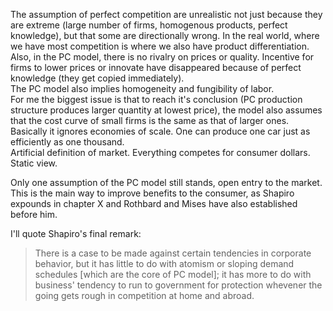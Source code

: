 The assumption of perfect competition are unrealistic not just because they are extreme (large number of firms, homogenous products,  perfect knowledge), but that some are directionally wrong. In the real world, where we have most competition is where we also have product differentiation.  
Also, in the PC model, there is no rivalry on prices or quality. Incentive for firms to lower prices or innovate have disappeared because of perfect knowledge (they get copied immediately).  
The PC model also implies homogeneity and fungibility of labor.  
For me the biggest issue is that to reach it's conclusion (PC production structure produces larger quantity at lowest price), the model also assumes that the cost curve of small firms is the same as that of larger ones. Basically it ignores economies of scale. One can produce one car just as efficiently as one thousand.  
Artificial definition of market. Everything competes for consumer dollars.  
Static view.  

Only one assumption of the PC model still stands, open entry to the market. This is the main way to improve benefits to the consumer, as Shapiro expounds in chapter X and Rothbard and Mises have also established before him.

I'll quote Shapiro's final remark:
> There is a case to be made against certain tendencies in corporate behavior, but it has little to do with atomism or sloping demand schedules [which are the core of PC model]; it has more to do with business' tendency to run to government for protection whevener the going gets rough in competition at home and abroad.
